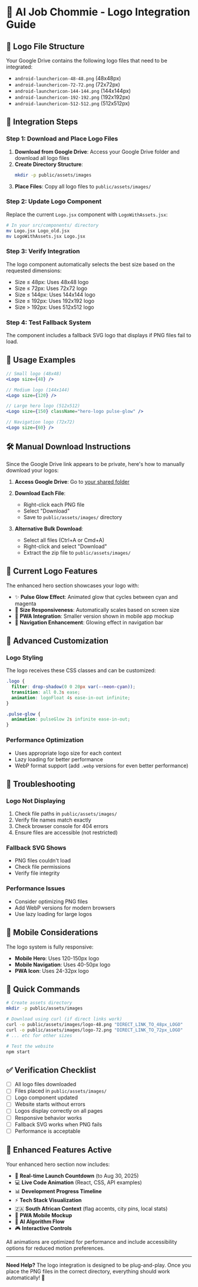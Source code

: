 # 🎨 AI Job Chommie - Logo Integration Guide

## 📁 Logo File Structure

Your Google Drive contains the following logo files that need to be integrated:
- `android-launchericon-48-48.png` (48x48px)
- `android-launchericon-72-72.png` (72x72px)
- `android-launchericon-144-144.png` (144x144px)
- `android-launchericon-192-192.png` (192x192px)
- `android-launchericon-512-512.png` (512x512px)

## 🚀 Integration Steps

### Step 1: Download and Place Logo Files

1. **Download from Google Drive**: Access your Google Drive folder and download all logo files
2. **Create Directory Structure**:
   ```bash
   mkdir -p public/assets/images
   ```
3. **Place Files**: Copy all logo files to `public/assets/images/`

### Step 2: Update Logo Component

Replace the current `Logo.jsx` component with `LogoWithAssets.jsx`:

```bash
# In your src/components/ directory
mv Logo.jsx Logo_old.jsx
mv LogoWithAssets.jsx Logo.jsx
```

### Step 3: Verify Integration

The logo component automatically selects the best size based on the requested dimensions:
- Size ≤ 48px: Uses 48x48 logo
- Size ≤ 72px: Uses 72x72 logo
- Size ≤ 144px: Uses 144x144 logo
- Size ≤ 192px: Uses 192x192 logo
- Size > 192px: Uses 512x512 logo

### Step 4: Test Fallback System

The component includes a fallback SVG logo that displays if PNG files fail to load.

## 🎯 Usage Examples

```jsx
// Small logo (48x48)
<Logo size={48} />

// Medium logo (144x144)
<Logo size={120} />

// Large hero logo (512x512)
<Logo size={150} className="hero-logo pulse-glow" />

// Navigation logo (72x72)
<Logo size={60} />
```

## 🛠️ Manual Download Instructions

Since the Google Drive link appears to be private, here's how to manually download your logos:

1. **Access Google Drive**: Go to [your shared folder](https://drive.google.com/drive/folders/1FjdouTcjXEONyP66NhICIp_V6AUnOe7x?usp=sharing)
2. **Download Each File**:
   - Right-click each PNG file
   - Select "Download"
   - Save to `public/assets/images/` directory

3. **Alternative Bulk Download**:
   - Select all files (Ctrl+A or Cmd+A)
   - Right-click and select "Download"
   - Extract the zip file to `public/assets/images/`

## 🎨 Current Logo Features

The enhanced hero section showcases your logo with:
- ✨ **Pulse Glow Effect**: Animated glow that cycles between cyan and magenta
- 🔄 **Size Responsiveness**: Automatically scales based on screen size
- 📱 **PWA Integration**: Smaller version shown in mobile app mockup
- 🌟 **Navigation Enhancement**: Glowing effect in navigation bar

## 🔧 Advanced Customization

### Logo Styling
The logo receives these CSS classes and can be customized:
```css
.logo {
  filter: drop-shadow(0 0 20px var(--neon-cyan));
  transition: all 0.3s ease;
  animation: logoFloat 4s ease-in-out infinite;
}

.pulse-glow {
  animation: pulseGlow 2s infinite ease-in-out;
}
```

### Performance Optimization
- Uses appropriate logo size for each context
- Lazy loading for better performance
- WebP format support (add `.webp` versions for even better performance)

## 🚨 Troubleshooting

### Logo Not Displaying
1. Check file paths in `public/assets/images/`
2. Verify file names match exactly
3. Check browser console for 404 errors
4. Ensure files are accessible (not restricted)

### Fallback SVG Shows
- PNG files couldn't load
- Check file permissions
- Verify file integrity

### Performance Issues
- Consider optimizing PNG files
- Add WebP versions for modern browsers
- Use lazy loading for large logos

## 📱 Mobile Considerations

The logo system is fully responsive:
- **Mobile Hero**: Uses 120-150px logo
- **Mobile Navigation**: Uses 40-50px logo  
- **PWA Icon**: Uses 24-32px logo

## 🎯 Quick Commands

```bash
# Create assets directory
mkdir -p public/assets/images

# Download using curl (if direct links work)
curl -o public/assets/images/logo-48.png "DIRECT_LINK_TO_48px_LOGO"
curl -o public/assets/images/logo-72.png "DIRECT_LINK_TO_72px_LOGO"
# ... etc for other sizes

# Test the website
npm start
```

## ✅ Verification Checklist

- [ ] All logo files downloaded
- [ ] Files placed in `public/assets/images/`
- [ ] Logo component updated
- [ ] Website starts without errors
- [ ] Logos display correctly on all pages
- [ ] Responsive behavior works
- [ ] Fallback SVG works when PNG fails
- [ ] Performance is acceptable

## 🎨 Enhanced Features Active

Your enhanced hero section now includes:
- 🚀 **Real-time Launch Countdown** (to Aug 30, 2025)
- 💻 **Live Code Animation** (React, CSS, API examples)
- 📊 **Development Progress Timeline**
- ⚡ **Tech Stack Visualization**
- 🇿🇦 **South African Context** (flag accents, city pins, local stats)
- 📱 **PWA Mobile Mockup**
- 🧠 **AI Algorithm Flow**
- 🎮 **Interactive Controls**

All animations are optimized for performance and include accessibility options for reduced motion preferences.

---

**Need Help?** The logo integration is designed to be plug-and-play. Once you place the PNG files in the correct directory, everything should work automatically! 🎉
